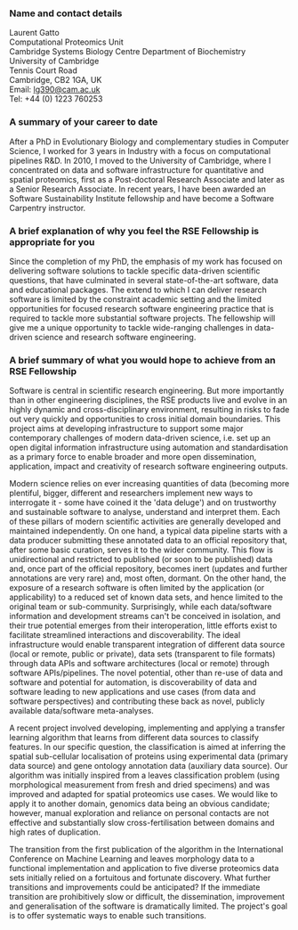 <!-- Interested parties should seek advice from their desired host -->
<!-- institution in the first instance, since EPSRC requires the host to -->
<!-- provide significant support and commitment to the RSE Fellow. -->

<!-- Candidates who consider they have the appropriate profile of skills -->
<!-- and experience are invited to send an ‘Intent to Submit’ note to -->
<!-- edward.clarke@epsrc.ac.uk by 16:00 on 12 June 2015.  The note should -->
<!-- be no more than 1 page A4 and include: -->

###  Name and contact details

Laurent Gatto  
Computational Proteomics Unit  
Cambridge Systems Biology Centre
Department of Biochemistry  
University of Cambridge  
Tennis Court Road  
Cambridge, CB2 1GA, UK  
Email: lg390@cam.ac.uk  
Tel: +44 (0) 1223 760253

### A summary of your career to date

After a PhD in Evolutionary Biology and complementary studies in
Computer Science, I worked for 3 years in Industry with a focus on
computational pipelines R&D. In 2010, I moved to the University of
Cambridge, where I concentrated on data and software infrastructure
for quantitative and spatial proteomics, first as a Post-doctoral
Research Associate and later as a Senior Research Associate. In recent
years, I have been awarded an Software Sustainability Institute
fellowship and have become a Software Carpentry instructor.

### A brief explanation of why you feel the RSE Fellowship is appropriate for you

Since the completion of my PhD, the emphasis of my work has focused on
delivering software solutions to tackle specific data-driven
scientific questions, that have culminated in several state-of-the-art
software, data and educational packages. The extend to which I can
deliver research software is limited by the constraint academic
setting and the limited opportunities for focused research software
engineering practice that is required to tackle more substantial
software projects. The fellowship will give me a unique opportunity to
tackle wide-ranging challenges in data-driven science and research
software engineering.

### A brief summary of what you would hope to achieve from an RSE Fellowship

Software is central in scientific research engineering. But more
importantly than in other engineering disciplines, the RSE products
live and evolve in an highly dynamic and cross-disciplinary
environment, resulting in risks to fade out very quickly and
opportunities to cross initial domain boundaries. This project aims at
developing infrastructure to support some major contemporary
challenges of modern data-driven science, i.e. set up an open digital
information infrastructure using automation and standardisation as a
primary force to enable broader and more open dissemination,
application, impact and creativity of research software engineering
outputs.

Modern science relies on ever increasing quantities of data (becoming
more plentiful, bigger, different and researchers implement new ways
to interrogate it - some have coined it the 'data deluge') and on
trustworthy and sustainable software to analyse, understand and
interpret them. Each of these pillars of modern scientific activities
are generally developed and maintained independently. On one hand, a
typical data pipeline starts with a data producer submitting these
annotated data to an official repository that, after some basic
curation, serves it to the wider community. This flow is
unidirectional and restricted to published (or soon to be published)
data and, once part of the official repository, becomes inert (updates
and further annotations are very rare) and, most often, dormant. On
the other hand, the exposure of a research software is often limited
by the application (or applicability) to a reduced set of known data
sets, and hence limited to the original team or
sub-community. Surprisingly, while each data/software information and
development streams can't be conceived in isolation, and their true
potential emerges from their interoperation, little efforts exist to
facilitate streamlined interactions and discoverability. The ideal
infrastructure would enable transparent integration of different data
source (local or remote, public or private), data sets (transparent to
file formats) through data APIs and software architectures (local or
remote) through software APIs/pipelines. The novel potential, other
than re-use of data and software and potential for automation, is
discoverability of data and software leading to new applications and
use cases (from data and software perspectives) and contributing these
back as novel, publicly available data/software meta-analyses.

A recent project involved developing, implementing and applying a
transfer learning algorithm that learns from different data sources to
classify features. In our specific question, the classification is
aimed at inferring the spatial sub-cellular localisation of proteins
using experimental data (primary data source) and gene ontology
annotation data (auxiliary data source). Our algorithm was initially
inspired from a leaves classification problem (using morphological
measurement from fresh and dried specimens) and was improved and
adapted for spatial proteomics use cases. We would like to apply it to
another domain, genomics data being an obvious candidate; however,
manual exploration and reliance on personal contacts are not effective
and substantially slow cross-fertilisation between domains and high
rates of duplication.

The transition from the first publication of the algorithm in the
International Conference on Machine Learning and leaves morphology
data to a functional implementation and application to five diverse
proteomics data sets initially relied on a fortuitous and fortunate
discovery. What further transitions and improvements could be
anticipated?  If the immediate transition are prohibitively slow or
difficult, the dissemination, improvement and generalisation of the
software is dramatically limited. The project's goal is to offer
systematic ways to enable such transitions.

